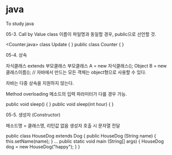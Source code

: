 # java
To study java

05-3. Call by Value
class 이름이 파일명과 동일할 경우, public으로 선언할 것.

<Counter.java>
class Update {
}
public class Counter { 
}

05-4. 상속

자식클래스 extends 부모클래스
부모클래스 A = new 자식클래스();
Object B = new 클래스이름(); // 자바에서 만드는 모든 객체는 object형으로 사용할 수 있다.

자바는 다중 상속을 지원하지 않는다.

Method overloading
메소드의 입력 파라미터가 다를 경우 가능.

public void sleep() {
}
public void sleep(int hour) {
}

05-5. 생성자 (Constructor)

메소드명 = 클래스명, 리턴값 없음
생성자 호출 시 문자열 전달

public class HouseDog extends Dog {
  public HouseDog (String name) {
    this.setName(name);
  }
  ...
  public static void main (String[] args) {
    HouseDog dog = new HouseDog("happy");
  }
}
